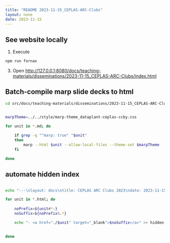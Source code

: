 ```yaml
---
title: "README 2023-11-15_CEPLAS-ARC-Clubs"
layout: none
date: 2023-11-15
---
```


## See website locally

1. Execute
```bash
npm run fornax
```
3. Open http://127.0.0.1:8080/docs/teaching-materials/disseminations/2023-11-15_CEPLAS-ARC-Clubs/index.html


## Batch-compile marp slide decks to html

```bash
cd src/docs/teaching-materials/disseminations/2023-11-15_CEPLAS-ARC-Clubs
```

```bash

marpTheme=../../style/marp-theme_dataplant-ceplas-ccby.css

for unit in *.md; do
    
    if grep -q "^marp: true" "$unit"
    then
        marp --html $unit --allow-local-files --theme-set $marpTheme
    fi

done
```

## automate hidden index

```bash

echo "---\nlayout: docs\ntitle: CEPLAS ARC Clubs 2023\ndate: 2023-11-15\nadd sidebar: _sidebars/mainSidebar.md\n---\n\n## Slide decks\n" > hidden-index.md

for unit in *.html; do
    
    noPrefix=${unit#*-}
    noSuffix=${noPrefix%.*}

    echo "- <a href="./$unit" target="_blank">$noSuffix</a>" >> hidden-index.md
   

done
```
